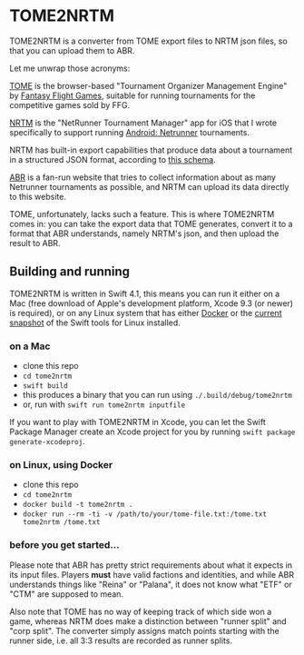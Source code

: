 # TOME2NRTM

TOME2NRTM is a converter from TOME export files to NRTM json files, so that you can upload them to ABR.

Let me unwrap those acronyms:

[TOME](https://www.fantasyflightgames.com/en/more/organized-play/tome/) is the browser-based "Tournament Organizer Management Engine" by [Fantasy Flight Games](https://www.fantasyflightgames.com), suitable for running tournaments for the competitive games sold by FFG.

[NRTM](https://itunes.apple.com/app/nrtm/id695468874) is the "NetRunner Tournament Manager" app for iOS that I wrote specifically to support running [Android: Netrunner](https://www.fantasyflightgames.com/en/products/android-netrunner-the-card-game/) tournaments.

NRTM has built-in export capabilities that produce data about a tournament in a structured JSON format, according to [this schema](http://steffens.org/nrtm/nrtm-schema.json).

[ABR](https://alwaysberunning.net) is a fan-run website that tries to collect information about as many Netrunner tournaments as possible, and NRTM can upload its data directly to this website.

TOME, unfortunately, lacks such a feature. This is where TOME2NRTM comes in: you can take the export data that TOME generates, convert it to a format that ABR understands, namely NRTM's json, and then upload the result to ABR.

## Building and running

TOME2NRTM is written in Swift 4.1, this means you can run it either on a Mac (free download of Apple's development platform, Xcode 9.3 (or newer) is required), or on any Linux system that has either [Docker](https://docker.io) or the [current snapshot](https://swift.org/download/#snapshots) of the Swift tools for Linux installed.

### on a Mac

* clone this repo
* `cd tome2nrtm`
* `swift build`
* this produces a binary that you can run using `./.build/debug/tome2nrtm`
* or, run with `swift run tome2nrtm inputfile`

If you want to play with TOME2NRTM in Xcode, you can let the Swift Package Manager create an Xcode project for you by running `swift package generate-xcodeproj`.

### on Linux, using Docker

* clone this repo
* `cd tome2nrtm`
* `docker build -t tome2nrtm .`
* `docker run --rm -ti -v /path/to/your/tome-file.txt:/tome.txt tome2nrtm /tome.txt`  

### before you get started...

Please note that ABR has pretty strict requirements about what it expects in its input files. Players **must** have valid factions and identities, and while ABR understands things like "Reina" or "Palana", it does not know what "ETF" or "CTM" are supposed to mean.

Also note that TOME has no way of keeping track of which side won a game, whereas NRTM does make a distinction between "runner split" and "corp split". The converter simply assigns match points starting with the runner side, i.e. all 3:3 results are recorded as runner splits.
